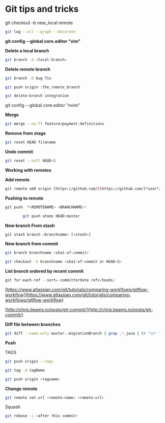 # Git tips and tricks

git checkout -b new_local remote

```bash
git log --all --graph --decorate
```

**git config --global core.editor “vim"**

**Delete a local branch**

```bash
git branch -d <local-branch>
```

**Delete remote branch**

```bash
git branch -D bug fix
```

```bash
git push origin :the_remote_branch
```

```bash
git delete-branch integration
```

git config --global core.editor "nvim"

**Merge**

```bash
git merge --no-ff feature/payment-definitions
```

**Remove from stage**

```bash
git reset HEAD filename
```

**Undo commit**

```bash
git reset --soft HEAD~1

```

**Working with remotes**

**Add remote**

```bash
git remote add origin [https://github.com/](https://github.com/)*user*/*repo*.git
```

**Pushing to remote**

```bash
git push  *<REMOTENAME> <BRANCHNAME>*
```

```bash
		git push atoms HEAD:master
```

**New branch From stash**

```bash
git stash branch <branchname> [<stash>]
```

**New branch from commit**

```bash
git branch branchname <sha1-of-commit>
```

```bash
git checkout -b branchname <sha1-of-commit or HEAD~3>
```

**List branch ordered by recent commit**

```python
git for-each-ref --sort=-committerdate refs/heads/
```

[https://www.atlassian.com/git/tutorials/comparing-workflows/gitflow-workflow](https://www.atlassian.com/git/tutorials/comparing-workflows/gitflow-workflow)

[http://chris.beams.io/posts/git-commit/](http://chris.beams.io/posts/git-commit/)

**Diff file between branches**

```bash
git diff --name-only master..migrationBranch | grep .*.java | tr "\n" " " | xargs checkstyle -c rulesets/google_checks.xml check style
```

**Push** 

TAGS
```bash
git push origin --tags

git tag -d tagName

git push origin <tagname>
```

**Change remote**

```bash
git remote set-url <remote-name> <remote-url>
```

Squash
```bash
git rebase -i <after this commit>
```